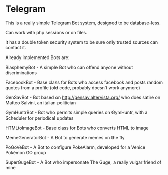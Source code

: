 # Telegram
This is a really simple Telegram Bot system, designed to be database-less.

Can work with php sessions or on files.

It has a double token security system to be sure only trusted sources can contact it.


Already implemented Bots are:

BlasphemyBot - A simple Bot who can offend anyone without discriminations

FacebookBot - Base class for Bots who access facebook and posts random quotes from a profile (old code, probably doesn't work anymore)

GenSavBot - Bot based on http://gensav.altervista.org/ who does satire on Matteo Salvini, an italian politician

GymHuntrBot - Bot who permits simple queries on GymHuntr, with a Scheduler for periodical updates

HTMLtoImageBot - Base class for Bots who converts HTML to image

MemeGeneratorBot - A Bot to generate memes on the fly

PoGoVeBot - A Bot to configure PokeAlarm, developed for a Venice Pokémon GO group

SuperGugeBot - A Bot who impersonate The Guge, a really vulgar friend of mine
